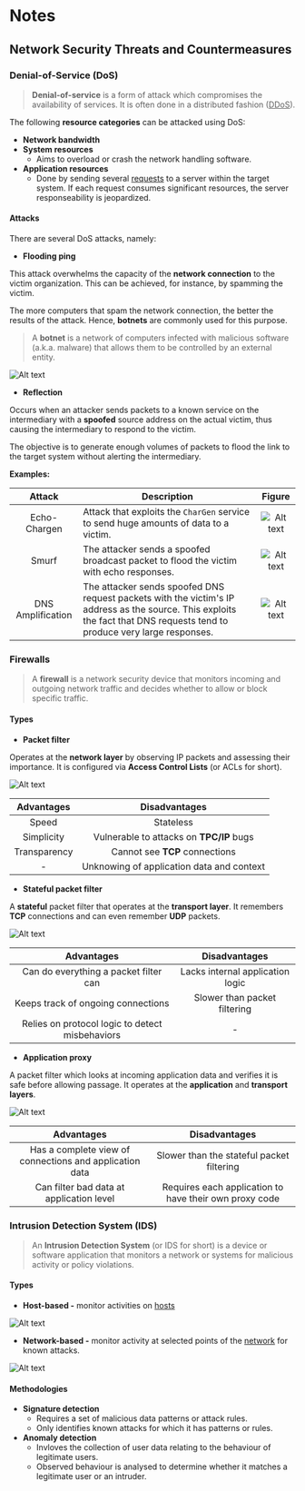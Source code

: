 # Notes

## Network Security Threats and Countermeasures

### Denial-of-Service (DoS)

> **Denial-of-service** is a form of attack which compromises the availability of services. It is often done in a distributed fashion (<ins>DDoS</ins>).

The following **resource categories** can be attacked using DoS:

* **Network bandwidth**
* **System resources**
    * Aims to overload or crash the network handling software.
* **Application resources**
    * Done by sending several <ins>requests</ins> to a server within the target system. If each request consumes significant resources, the server responseability is jeopardized.

#### Attacks

There are several DoS attacks, namely:

* **Flooding ping**

This attack overwhelms the capacity of the **network connection** to the victim organization. This can be achieved, for instance, by spamming the victim.

The more computers that spam the network connection, the better the results of the attack. Hence, **botnets** are commonly used for this purpose.

> A **botnet** is a network of computers infected with malicious software (a.k.a. malware) that allows them to be controlled by an external entity.

![Alt text](images/13-1.png)

* **Reflection**

Occurs when an attacker sends packets to a known service on the intermediary with a **spoofed** source address on the actual victim, thus causing the intermediary to respond to the victim.

The objective is to generate enough volumes of packets to flood the link to the target system without alerting the intermediary.

**Examples:**

| Attack | Description | Figure |
|:------:|-----------|:--------:|
| Echo-Chargen | Attack that exploits the `CharGen` service to send huge amounts of data to a victim. | ![Alt text](images/13-2.png)|
| Smurf | The attacker sends a spoofed broadcast packet to flood the victim with echo responses. | ![Alt text](images/13-3.png)|
| DNS Amplification | The attacker sends spoofed DNS request packets with the victim's IP address as the source. This exploits the fact that DNS requests tend to produce very large responses. | ![Alt text](images/13-4.png)|

### Firewalls

> A **firewall** is a network security device that monitors incoming and outgoing network traffic and decides whether to allow or block specific traffic.

#### Types

* **Packet filter**

Operates at the **network layer** by observing IP packets and assessing their importance. It is configured via **Access Control Lists** (or ACLs for short).

![Alt text](images/13-5.png)

|Advantages|Disadvantages|
|:--------:|:-----------:|
| Speed | Stateless |
| Simplicity | Vulnerable to attacks on **TPC/IP** bugs |
| Transparency | Cannot see **TCP** connections |
| - | Unknowing of application data and context |

* **Stateful packet filter**

A **stateful** packet filter that operates at the **transport layer**. It remembers **TCP** connections and can even remember **UDP** packets.

![Alt text](images/13-6.png)

|Advantages|Disadvantages|
|:--------:|:-----------:|
| Can do everything a packet filter can | Lacks internal application logic |
| Keeps track of ongoing connections | Slower than packet filtering |
| Relies on protocol logic to detect misbehaviors | - |

* **Application proxy**

A packet filter which looks at incoming application data and verifies it is safe before allowing passage. It operates at the **application** and **transport layers**.

![Alt text](images/13-7.png)

|Advantages|Disadvantages|
|:--------:|:-----------:|
| Has a complete view of connections and application data | Slower than the stateful packet filtering |
| Can filter bad data at application level | Requires each application to have their own proxy code |

### Intrusion Detection System (IDS)

> An **Intrusion Detection System** (or IDS for short) is a device or software application that monitors a network or systems for malicious activity or policy violations.

#### Types

* **Host-based -** monitor activities on <ins>hosts</ins>

![Alt text](images/13-8.png)

* **Network-based -** monitor activity at selected points of the <ins>network</ins> for known attacks.

![Alt text](images/13-9.png)

#### Methodologies

* **Signature detection**
    * Requires a set of malicious data patterns or attack rules.
    * Only identifies known attacks for which it has patterns or rules.
* **Anomaly detection**
    * Invloves the collection of user data relating to the behaviour of legitimate users.
    * Observed behaviour is analysed to determine whether it matches a legitimate user or an intruder.
